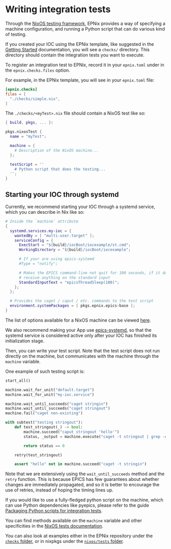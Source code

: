 # Writing integration tests

Through the [NixOS testing framework][nixos-tests], EPNix provides a way of specifying
a machine configuration, and running a Python script that can do various kind
of testing.

If you created your IOC using the EPNix template, like suggested in the
[Getting Started] documentation, you will see a `checks/` directory. This
directory should contain the integration tests you want to execute.

[Getting Started]: <../getting-started.md>

To register an integration test to EPNix, record it in your `epnix.toml` under
in the `epnix.checks.files` option.

For example, in the EPNix template, you will see in your `epnix.toml` file:

```toml
[epnix.checks]
files = [
  "./checks/simple.nix",
]
```

The `./checks/<myTest>.nix` file should contain a NixOS test like so:

```nix
{ build, pkgs, ... }:

pkgs.nixosTest {
  name = "myTest";

  machine = {
    # Description of the NixOS machine...
  };

  testScript = ''
    # Python script that does the testing...
  '';
}
```

## Starting your IOC through systemd

Currently, we recommend starting your IOC through a systemd service, which you
can describe in Nix like so:

```nix
# Inside the `machine` attribute
{
  systemd.services.my-ioc = {
    wantedBy = [ "multi-user.target" ];
    serviceConfig = {
      ExecStart = "${build}/iocBoot/iocexample/st.cmd";
      WorkingDirectory = "${build}/iocBoot/iocexample";

      # If your are using epics-systemd
      #Type = "notify";

      # Makes the EPICS command-line not quit for 100 seconds, if it does not
      # receive anything on the standard input
      StandardInputText = "epicsThreadSleep(100)";
    };
  };

  # Provides the caget / caput / etc. commands to the test script
  environment.systemPackages = [ pkgs.epnix.epics-base ];
}
```

The list of options available for a NixOS machine can be viewed
[here][nixos-options].

[nixos-options]: <https://search.nixos.org/options?channel=21.11&from=0&size=50&sort=alpha_asc&type=packages&query=systemd.services.>

We also recommend making your App use [epics-systemd], so that the systemd
service is considered active only after your IOC has finished its
initialization stage.

[epics-systemd]: <https://github.com/minijackson/epics-systemd>

Then, you can write your test script. Note that the test script does not run
directly on the machine, but communicates with the machine through the
`machine` variable.

One example of such testing script is:

```python
start_all()

machine.wait_for_unit("default.target")
machine.wait_for_unit("my-ioc.service")

machine.wait_until_succeeds("caget stringin")
machine.wait_until_succeeds("caget stringout")
machine.fail("caget non-existing")

with subtest("testing stringout"):
    def test_stringout(_) -> bool:
        machine.succeed("caput stringout 'hello'")
        status, _output = machine.execute("caget -t stringout | grep -qxF 'hello'")

        return status == 0

    retry(test_stringout)

    assert "hello" not in machine.succeed("caget -t stringin")
```

Note that we are extensively using the `wait_until_succeeds` method and the
`retry` function. This is because EPICS has few guarantees about whether
changes are immediately propagated, and so it is better to encourage the use of
retries, instead of hoping the timing lines up.

If you would like to use a fully-fledged python script on the machine, which
can use Python dependencies like pyepics, please refer to the guide [Packaging
Python scripts for integration tests][python-packaging].

[python-packaging]: <./python-packaging-for-integration-tests.md>

You can find methods available on the `machine` variable and other
specificities in the [NixOS tests documentation][nixos-tests].

You can also look at examples either in the EPNix repository under the
[`checks` folder][epnix-checks], or in nixpkgs under the [`nixos/tests`
folder][nixpkgs-nixos-tests].

[epnix-checks]: <https://drf-gitlab.cea.fr/EPICS/epnix/epnix/-/tree/master/checks>
[nixpkgs-nixos-tests]: <https://github.com/NixOS/nixpkgs/tree/master/nixos/tests>

[nixos-tests]: <https://nixos.org/manual/nixos/stable/index.html#sec-nixos-tests>
